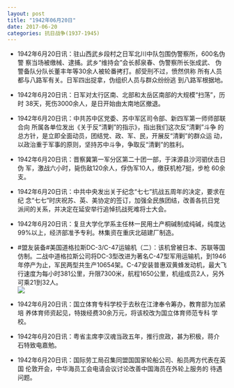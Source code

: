 ```yaml
---
layout: post
title: "1942年06月20日"
date: 2017-06-20
categories: 抗日战争(1937-1945)
---
```


<meta name="referrer" content="no-referrer" />

- 1942年6月20日讯：驻山西武乡段村之日军北川中队包围伪警察所，600名伪警 察当场被缴械、逮捕。武乡“维持会”会长郝泉春、伪警察所长张成武、 伪警备队分队长董丰年等30余人被轮番拷打。郝受刑不过，愤然供称 所有人员都与八路军有关。日军四出捉拿，伪组织人员与群众纷纷逃 到八路军根据地。 

- 1942年6月20日讯：日军对太行区南、北部和太岳区南部的大规模“扫荡”，历时 38天，死伤3000余人，是日开始由太南地区撤退。 

- 1942年6月20日讯：中共苏中区党委、苏中军区司令部、新四军第一师师部联合向 所属各单位发出《关于反“清剿”的指示》，指出我们这次反“清剿”斗争 的总方针，是立即全面动员，团结党、政、军、民，开展反“清剿”的群众运 动，以政治重于军事的原则，坚持苏中斗争，争取反“清剿”的胜利。 

- 1942年6月20日讯：晋察冀第一军分区第二十团一部，于涞源县沙河驷伏击日伪 军，激战六小时，毙伤敌120余人，俘伪军10人，缴获机枪7挺，步枪 60余支。 

- 1942年6月20日讯：中共中央发出关于纪念“七七”抗战五周年的决定，要求在纪 念“七七”时庆祝苏、英、美协定的签订，加强全民族团结，改善各抗日党 派间的关系，并决定在延安举行追悼抗战死难将士大会。 

- 1942年6月20日讯：复旦大学化学系主任林一民用土产桐碱制成纯碱，纯度达 99%以上，经济部准予专利。林集资在重庆北碚建厂制造。 

- #盟友装备#美国道格拉斯DC-3/C-47运输机（二）：该机曾被日本、苏联等国仿制。二战中道格拉斯公司将DC-3型改进为著名C-47型军用运输机，到1946年停产为止，军民两型共生产10654架。C-47安装普惠双黄蜂发动机，最大飞行速度为每小时381公里，升限7300米，航程1650公里，机组成员2人，另外可乘21到32人。 <br/><img src="https://wx2.sinaimg.cn/large/aca367d8ly1fgrfqp0x09j20ci0gtgne.jpg" />

- 1942年6月20日讯：国立体育专科学校于去秋在江津奉令筹办，教育部为加紧培 养体育师资起见，特拨经费30余万元，将该校改为国立体育师范专科 学校。 

- 1942年6月20日讯：粤省主席李汉魂当政五年，推行庶政，甚为积极，蒋介 石特致电嘉勉。 

- 1942年6月20日讯：国际劳工局召集同盟国国家轮船公司、船员两方代表在英国 伦敦开会，中华海员工会电请会议讨论改善中国海员在外轮上服务的 待遇问题。 

